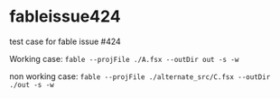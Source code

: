 # fableissue424
test case for fable issue #424

Working case:
`fable --projFile ./A.fsx --outDir out -s -w`

non working case:
`fable --projFile ./alternate_src/C.fsx --outDir ./out -s -w`
